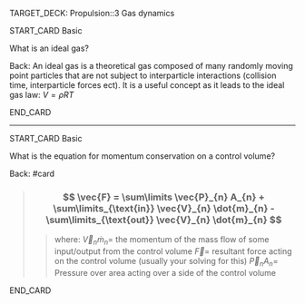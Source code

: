  TARGET_DECK: Propulsion::3 Gas dynamics



START_CARD
Basic


What is an ideal gas?

Back: 
An ideal gas is a theoretical gas composed of many randomly moving point particles that are not subject to interparticle interactions (collision time, interparticle forces ect). 
It is a useful concept as it leads to the ideal gas law: $V=\rho RT$
<!--ID: 1680694681589-->
END_CARD


 
--------

START_CARD
Basic


What is the equation for momentum conservation on a control volume?

Back: 
#card  
> ### $$  \vec{F}  = \sum\limits \vec{P}_{n} A_{n} + \sum\limits_{\text{in}} \vec{V}_{n} \dot{m}_{n}   - \sum\limits_{\text{out}} \vec{V}_{n} \dot{m}_{n}  $$
>> where:
>> $\vec{V}_{n} \dot{m}_{n}=$ the momentum of the mass flow of some input/output from the control volume
>> $\vec{F}=$ resultant force acting on the control volume (usually your solving for this)
>> $\vec{P}_{n} A_{n}=$ Pressure over area acting over a side of the control volume
<!--ID: 1680694681604-->
END_CARD


 

